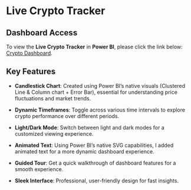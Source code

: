 # Live Crypto Tracker

## Dashboard Access
To view the **Live Crypto Tracker** in **Power BI**, please click the link below: 
[Crypto Dashboard](https://app.fabric.microsoft.com/view?r=eyJrIjoiMTRmMDE0MmMtNGVkNi00ZWQ2LTljY2EtNjViMmVmZTBmMjMzIiwidCI6IjA0NjZlNDc4LWQ5MjMtNDliOS1hZGYzLWRiYzI0MTVkOGEwZiJ9).

## Key Features

- **Candlestick Chart**:  Created using Power BI’s native visuals (Clustered Line & Column chart + Error Bar), essential for understanding price fluctuations and market trends.

- **Dynamic Timeframes**: Toggle across various time intervals to explore crypto performance over different periods.
  
- **Light/Dark Mode**: Switch between light and dark modes for a customized viewing experience.
  
- **Animated Text**: Using Power BI’s native SVG capabilities, I added animated text for a more dynamic dashboard experience.
  
- **Guided Tour**: Get a quick walkthrough of dashboard features for a smooth experience.
  
- **Sleek Interface**: Professional, user-friendly design for fast insights.
